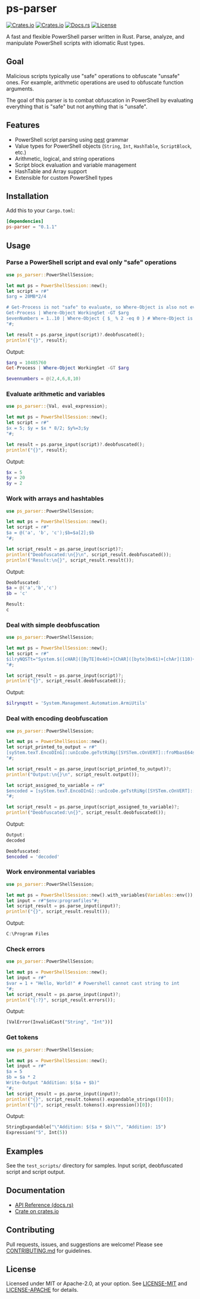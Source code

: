 # ps-parser

[![Crates.io](https://img.shields.io/crates/v/ps-parser.svg)](https://crates.io/crates/ps-parser)
[![Crates.io](https://img.shields.io/crates/d/ps-parser.svg)](https://crates.io/crates/ps-parser)
[![Docs.rs](https://docs.rs/ps-parser/badge.svg)](https://docs.rs/ps-parser)
[![License](https://img.shields.io/crates/l/ps-parser.svg)](LICENSE)

A fast and flexible PowerShell parser written in Rust.
Parse, analyze, and manipulate PowerShell scripts with idiomatic Rust types.

## Goal

Malicious scripts typically use "safe" operations to obfuscate "unsafe" ones. For example, arithmetic operations are used to obfuscate function arguments.

The goal of this parser is to combat obfuscation in PowerShell by evaluating everything that is "safe" but not anything that is "unsafe".

## Features

- PowerShell script parsing using [pest](https://pest.rs/) grammar
- Value types for PowerShell objects (`String`, `Int`, `HashTable`, `ScriptBlock`, etc.)
- Arithmetic, logical, and string operations
- Script block evaluation and variable management
- HashTable and Array support
- Extensible for custom PowerShell types

## Installation

Add this to your `Cargo.toml`:

```toml
[dependencies]
ps-parser = "0.1.1"
```

## Usage

### Parse a PowerShell script and eval only "safe" operations

```rust
use ps_parser::PowerShellSession;

let mut ps = PowerShellSession::new(); 
let script = r#"
$arg = 20MB*2/4

# Get-Process is not "safe" to evaluate, so Where-Object is also not evaluated
Get-Process | Where-Object WorkingSet -GT $arg  
$evenNumbers = 1..10 | Where-Object { $_ % 2 -eq 0 } # Where-Object is evaluated, because 1..10 is "safe" 
"#;

let result = ps.parse_input(script)?.deobfuscated();
println!("{}", result);
```

Output: 
```powershell
$arg = 10485760
Get-Process | Where-Object WorkingSet -GT $arg

$evennumbers = @(2,4,6,8,10)
```

### Evaluate arithmetic and variables
```rust
use ps_parser::{Val, eval_expression};

let mut ps = PowerShellSession::new(); 
let script = r#"
$x = 5; $y = $x * 8/2; $y%=3;$y
"#;

let result = ps.parse_input(script)?.deobfuscated();
println!("{}", result);
```

Output: 
```powershell
$x = 5
$y = 20
$y = 2
```

### Work with arrays and hashtables
```rust
use ps_parser::PowerShellSession;

let mut ps = PowerShellSession::new(); 
let script = r#"
$a = @('a', 'b', 'c');$b=$a[2];$b
"#;

let script_result = ps.parse_input(script)?;
println!("Deobfuscated:\n{}\n", script_result.deobfuscated());
println!("Result:\n{}", script_result.result());
```

Output: 
```powershell
Deobfuscated:
$a = @('a','b','c')
$b = 'c'

Result:
c
```

### Deal with simple deobfuscation
```rust
use ps_parser::PowerShellSession;

let mut ps = PowerShellSession::new(); 
let script = r#"
$ilryNQSTt="System.$([cHAR]([ByTE]0x4d)+[ChAR]([byte]0x61)+[chAr](110)+[cHar]([byTE]0x61)+[cHaR](103)+[cHar](101*64/64)+[chaR]([byTE]0x6d)+[cHAr](101)+[CHAr]([byTE]0x6e)+[Char](116*103/103)).$([Char]([ByTe]0x41)+[Char](117+70-70)+[CHAr]([ByTE]0x74)+[CHar]([bYte]0x6f)+[CHar]([bytE]0x6d)+[ChaR]([ByTe]0x61)+[CHar]([bYte]0x74)+[CHAR]([byte]0x69)+[Char](111*26/26)+[chAr]([BYTe]0x6e)).$(('Ârmí'+'Ùtìl'+'s').NORmalizE([ChAR](44+26)+[chAR](111*9/9)+[cHar](82+32)+[ChaR](109*34/34)+[cHaR](68+24-24)) -replace [ChAr](92)+[CHaR]([BYTe]0x70)+[Char]([BytE]0x7b)+[CHaR]([BYTe]0x4d)+[chAR](110)+[ChAr](15+110))";$ilryNQSTt
"#;

let script_result = ps.parse_input(script)?;
println!("{}", script_result.deobfuscated());
```

Output: 
```powershell
$ilrynqstt = 'System.Management.Automation.ArmiUtils'
```

### Deal with encoding deobfuscation
```rust
use ps_parser::PowerShellSession;

let mut ps = PowerShellSession::new(); 
let script_printed_to_output = r#"
[syStem.texT.EncoDInG]::unIcoDe.geTstRiNg([SYSTem.cOnVERT]::froMbasE64striNg("ZABlAGMAbwBkAGUAZAA="))
"#;

let script_result = ps.parse_input(script_printed_to_output)?;
println!("Output:\n{}\n", script_result.output());

let script_assigned_to_variable = r#"
$encoded = [syStem.texT.EncoDInG]::unIcoDe.geTstRiNg([SYSTem.cOnVERT]::froMbasE64striNg("ZABlAGMAbwBkAGUAZAA="));
"#;

let script_result = ps.parse_input(script_assigned_to_variable)?;
println!("Deobfuscated:\n{}", script_result.deobfuscated());
```

Output: 
```powershell
Output:
decoded

Deobfuscated:
$encoded = 'decoded'
```

### Work environmental variables

```rust
use ps_parser::PowerShellSession;

let mut ps = PowerShellSession::new().with_variables(Variables::env()); 
let input = r#"$env:programfiles"#;
let script_result = ps.parse_input(input)?;
println!("{}", script_result.result());
```

Output: 
```powershell
C:\Program Files
```

### Check errors

```rust
use ps_parser::PowerShellSession;

let mut ps = PowerShellSession::new(); 
let input = r#" 
$var = 1 + "Hello, World!" # Powershell cannot cast string to int
"#;
let script_result = ps.parse_input(input)?;
println!("{:?}", script_result.errors());
```

Output: 
```rust
[ValError(InvalidCast("String", "Int"))]
```

### Get tokens

```rust
use ps_parser::PowerShellSession;

let mut ps = PowerShellSession::new(); 
let input = r#" 
$a = 5
$b = $a * 2
Write-Output "Addition: $($a + $b)"
"#;
let script_result = ps.parse_input(input)?;
println!("{}", script_result.tokens().expandable_strings()[0]);
println!("{}", script_result.tokens().expression()[0]);
```

Output: 
```rust
StringExpandable("\"Addition: $($a + $b)\"", "Addition: 15")
Expression("5", Int(5))
```

## Examples

See the `test_scripts/` directory for samples. Input script, deobfuscated script and script output.

## Documentation

- [API Reference (docs.rs)](https://docs.rs/ps-parser)
- [Crate on crates.io](https://crates.io/crates/ps-parser)

## Contributing

Pull requests, issues, and suggestions are welcome!
Please see [CONTRIBUTING.md](CONTRIBUTING.md) for guidelines.

## License

Licensed under MIT or Apache-2.0, at your option.
See [LICENSE-MIT](LICENSE-MIT) and [LICENSE-APACHE](LICENSE-APACHE) for details.